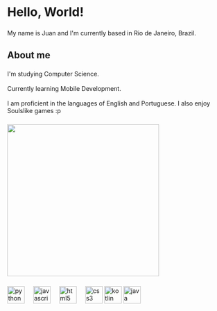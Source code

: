 <h1 align="left">Hello, World!</h1>

###

<p align="left">My name is Juan and I'm currently based in Rio de Janeiro, Brazil.</p>

###

<h2 align="left">About me</h2>

###

<p align="left">I'm studying Computer Science.<br><br>Currently learning Mobile Development.<br><br>I am proficient in the languages of English and Portuguese. I also enjoy Soulslike games :p</p>

###

<div align="left">
  <img height="350" src="https://i.giphy.com/media/v1.Y2lkPTc5MGI3NjExNnhmd255NTIxbWhwaHFvdHg2OThmMGxsdHg5c2Zna2lseXdmeGZzOSZlcD12MV9pbnRlcm5hbF9naWZfYnlfaWQmY3Q9Zw/kpDKiZGR6wB7pT7IVT/giphy.gif"  />
</div>

###

<div align="left">
  <img src="https://cdn.jsdelivr.net/gh/devicons/devicon/icons/python/python-original.svg" height="40" alt="python logo"  />
  <img width="12" />
  <img src="https://cdn.jsdelivr.net/gh/devicons/devicon/icons/javascript/javascript-original.svg" height="40" alt="javascript logo"  />
  <img width="12" />
  <img src="https://cdn.jsdelivr.net/gh/devicons/devicon/icons/html5/html5-original.svg" height="40" alt="html5 logo"  />
  <img width="12" />
  <img src="https://cdn.jsdelivr.net/gh/devicons/devicon/icons/css3/css3-original.svg" height="40" alt="css3 logo"  />
  <img src="https://kotlinlang.org/docs/images/kotlin-logo.svg" height="40" alt="kotlin logo"/>
  <img src="https://cdn.worldvectorlogo.com/logos/java.svg" height="40" alt="java logo"/>
</div>

###
